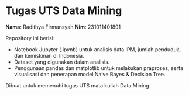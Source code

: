 # Tugas UTS Data Mining

**Nama**: Radithya Firmansyah
**Nim**: 231011401891

Repository ini berisi:
- Notebook Jupyter (.ipynb) untuk analisis data IPM, jumlah penduduk, dan kemiskinan di Indonesia.
- Dataset yang digunakan dalam analisis.
- Penggunaan pandas dan matplotlib untuk melakukan praproses, serta visualisasi dan penerapan model Naive Bayes & Decision Tree.

Dibuat untuk memenuhi tugas UTS mata kuliah Data Mining.
